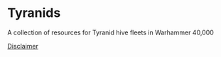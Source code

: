 # Tyranids
A collection of resources for Tyranid hive fleets in Warhammer 40,000

[Disclaimer](https://github.com/Ordo-Xenos/Legal)
